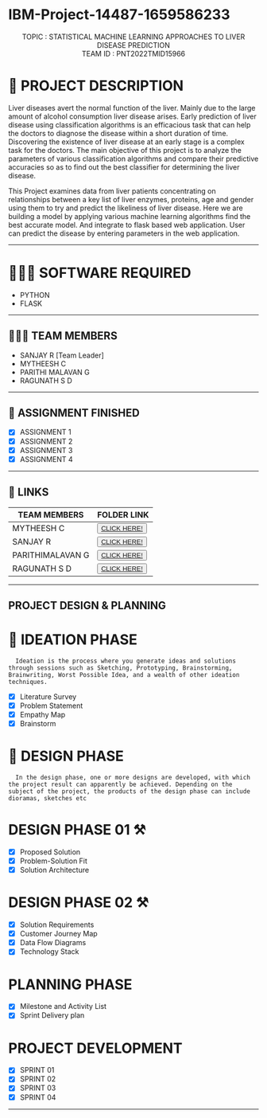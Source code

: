 # IBM-Project-14487-1659586233

<p align="center">
    TOPIC : STATISTICAL MACHINE LEARNING APPROACHES TO LIVER DISEASE PREDICTION <br />
    TEAM ID    : PNT2022TMID15966 <br />
  </p>




<!-- Description -->

# 📝 PROJECT DESCRIPTION

Liver diseases avert the normal function of the liver. Mainly due to the large amount of alcohol consumption liver disease arises. Early prediction of liver disease using classification algorithms is an efficacious task that can help the doctors to diagnose the disease within a short duration of time. Discovering the existence of liver disease at an early stage is a complex task for the doctors. The main objective of this project is to analyze the parameters of various classification algorithms and compare their predictive accuracies so as to find out the best classifier for determining the liver disease.

This Project examines data from liver patients concentrating on relationships between a key list of liver enzymes, proteins, age and gender using them to try and predict the likeliness of liver disease. Here we are building a model by applying various machine learning algorithms find the best accurate model. And integrate to flask based web application. User can predict the disease by entering parameters in the web application.
<hr>

# 👨🏻‍💻 SOFTWARE REQUIRED <br />
- PYTHON<br />
- FLASK<br />

<hr>

## 🧑🏻‍🦰 TEAM MEMBERS
- SANJAY R [Team Leader]
- MYTHEESH C   
- PARITHI MALAVAN G
- RAGUNATH S D

<hr>

## 📒 ASSIGNMENT FINISHED
- [x] ASSIGNMENT 1
- [x] ASSIGNMENT 2
- [x] ASSIGNMENT 3 
- [x] ASSIGNMENT 4
<hr>

## 🔗 LINKS

| TEAM MEMBERS | FOLDER LINK    |
| ------------- | ------------- |
| MYTHEESH C  | <button> <a href="https://github.com/IBM-EPBL/IBM-Project-14487-1659586233/tree/main/ASSESSMENT/MYTHEESH%20C">CLICK HERE!  </a></button>               
| SANJAY R | <button> <a href="https://github.com/IBM-EPBL/IBM-Project-14487-1659586233/tree/main/ASSESSMENT/SANJAY%20R">CLICK HERE!  </a> </button> |
| PARITHIMALAVAN G    | <button><a href="https://github.com/IBM-EPBL/IBM-Project-14487-1659586233/tree/main/ASSESSMENT/PARITHI%20MALAVAN%20G">CLICK HERE!  </a> </button> |
| RAGUNATH S D     | <button><a href="https://github.com/IBM-EPBL/IBM-Project-14487-1659586233/tree/main/ASSESSMENT/RAGUNATH%20S%20D">CLICK HERE!  </a> </button> |

<hr>

## PROJECT DESIGN & PLANNING
# 🧩 IDEATION PHASE

      Ideation is the process where you generate ideas and solutions through sessions such as Sketching, Prototyping, Brainstorming, Brainwriting, Worst Possible Idea, and a wealth of other ideation techniques.
- [x] Literature Survey
- [x] Problem Statement
- [x] Empathy Map
- [x] Brainstorm

# 📝 DESIGN PHASE 
      In the design phase, one or more designs are developed, with which the project result can apparently be achieved. Depending on the subject of the project, the products of the design phase can include dioramas, sketches etc

# DESIGN PHASE 01 ⚒️
- [x] Proposed Solution
- [x] Problem-Solution Fit
- [x] Solution Architecture

# DESIGN PHASE 02 ⚒️
- [x] Solution Requirements
- [x] Customer Journey Map
- [x] Data Flow Diagrams
- [x] Technology Stack

# PLANNING PHASE
- [x] Milestone and Activity List
- [x] Sprint Delivery plan

# PROJECT DEVELOPMENT 
- [x] SPRINT 01
- [x] SPRINT 02
- [x] SPRINT 03
- [x] SPRINT 04

<hr>


